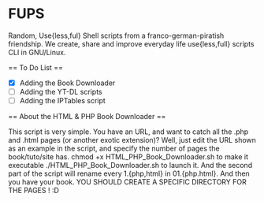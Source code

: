 FUPS
====

Random, Use{less,ful} Shell scripts from a franco-german-piratish friendship. 
We create, share and improve everyday life use{less,full} scripts CLI in GNU/Linux.

== To Do List ==
- [x] Adding the Book Downloader
- [ ] Adding the YT-DL scripts 
- [ ] Adding the IPTables script

== About the HTML & PHP Book Downloader ==

This script is very simple.
You have an URL, and want to catch all the .php and .html pages (or another exotic extension)?
Well, just edit the URL shown as an example in the script, and specify the number of pages the book/tuto/site has.
chmod +x HTML_PHP_Book_Downloader.sh to make it executable
./HTML_PHP_Book_Downloader.sh to launch it.
And the second part of the script will rename every 1.{php,html} in 01.{php.html}.
And then you have your book. YOU SHOULD CREATE A SPECIFIC DIRECTORY FOR THE PAGES ! :D
